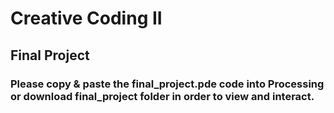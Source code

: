 # Creative Coding II
## Final Project
### Please copy & paste the final_project.pde code into Processing or download final_project folder in order to view and interact.
